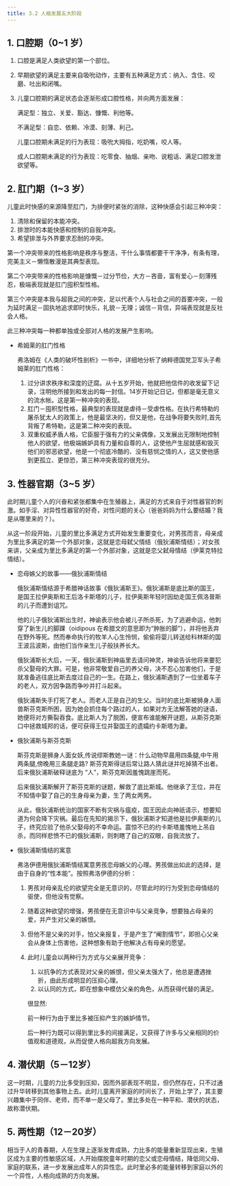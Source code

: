 ```yaml
---
title: 3.2 人格发展五大阶段
---
```


## 1. 口腔期（0~1 岁）

1. 口腔是满足人类欲望的第一个部位。 

2. 早期欲望的满足主要来自吸吮动作，主要有五种满足方式：纳入、含住、咬磨、吐出和闭嘴。 

3. 儿童口腔期的满足状态会逐渐形成口腔性格，并向两方面发展：

   满足型：独立、关爱、豁达、慷慨、利他等。  

   不满足型：自恋、依赖、冷漠、刻薄、利己。 

   儿童口腔期未满足的行为表现：吸吮大拇指，吃奶嘴，咬人等。 

   成人口腔期未满足的行为表现：吃零食、抽烟、亲吻、说粗话、满足口腔发泄欲望等。 

## 2. 肛门期（1~3 岁）

儿童此时快感的来源降至肛门，为排便时紧张的消除，这种快感会引起三种冲突： 

1. 清除和保留的本能冲突。 
2. 排泄时的本能快感和控制的自我冲突。 
3. 希望排泄与外界要求忍耐的冲突。 

第一个冲突带来的性格影响是秩序与整洁，干什么事情都要干干净净，有条有理，完美主义－懒惰散漫是其典型表现。 

第二个冲突带来的性格影响是慷慨－过分节俭，大方－吝啬，富有爱心－刻薄残忍，极端表现就是肛门囤积型性格。 

第三个冲突是本我与超我之间的冲突，足以代表个人与社会之间的首要冲突，一般为延时满足－固执地追求即时快乐，礼貌－无理；诚信－背信，异端表现就是反社会人格。 

此三种冲突每一种都单独或全部对人格的发展产生影响。

- 希姆莱的肛门性格

  弗洛姆在《人类的破坏性剖析》一书中，详细地分析了纳粹德国党卫军头子希姆莱的肛门性格：

  1. 过分讲求秩序和深度的迂腐。从十五岁开始，他就把他信件的收发留下记录，注明他所接到和发出的每一封信。14岁开始记日记，但都是毫无意义的流水帐。这是第一种冲突的表现。 
  2. 肛门－囤积型性格，最典型的表现就是虐待－受虐性格。在执行希特勒的屠杀犹太人的政策上，他是最坚决的，但又是他，在战争将要失败时,首先背叛了希特勒，这是第二种冲突的表现。 
  3. 双重权威矛盾人格，它臣服于强有力的父亲偶像，又发展出无限制地控制他人的欲望，他极端嫉妒具有力量和自尊的人，这使他产生屈就感和毁灭他们的邪恶欲望，他是一个彻底冷酷的、没有慈悯之情的人，这又使他感到更孤立、更惊恐，第三种冲突表现的很充分。 

## 3. 性器官期（3~5 岁）

此时期儿童个人的兴奋和紧张都集中在生殖器上，满足的方式来自于对性器官的刺激。如手淫、对异性性器官的好奇，对性问题的关心（爸爸妈妈为什么要结婚？我是从哪里来的？）。

从这一阶段开始，儿童的里比多满足方式开始发生重要变化，对男孩而言，母亲成为里比多满足的第一个外部对象，这就是恋母弑父情结（俄狄浦斯情结）；对女孩来讲，父亲成为里比多满足的第一个外部对象，这就是恋父弑母情结（伊莱克特拉情结）。 

- 恋母嫉父的故事——俄狄浦斯情结 

  俄狄浦斯情结源于希腊神话故事《俄狄浦斯王》。俄狄浦斯是底比斯的国王，是国王拉伊奥斯和王后洛卡斯塔的儿子，拉伊奥斯年轻时因劫走国王佩洛普斯的儿子而遭到诅咒。 

  他的儿子俄狄浦斯出生时，神谕表示他会被儿子所杀死，为了逃避命运，他刺穿了新生儿的脚踝（oidipous  在希腊文的意思即为“肿胀的脚”），并将他丢弃在野外等死。然而奉命执行的牧羊人心生怜悯，偷偷将婴儿转送给科林斯的国王波吕波斯，由他们当作亲生儿子般扶养长大。 

  俄狄浦斯长大后，一天，俄狄浦斯到神庙里去请问神灵，神谕告诉他将来要犯杀父娶母的大罪。可是，他非常敬爱自己的养父母，决不忍心加害他们，于是就准备逃往底比斯去度过自己的一生。在路上，俄狄浦斯遇到了一位坐着车子的老人，双方因争路而争吵并打斗起来。 

  俄狄浦斯失手打死了老人。而老人正是自己的生父。当时的底比斯被狮身人面兽斯芬克斯所困，因为她会抓住每个路过的人，如果对方无法解答她的谜语，她便将对方撕裂吞食。底比斯人为了脱困，便宣布谁能解开谜题，从斯芬克斯口中拯救城邦的话，便可获得王位并娶国王的遗孀约卡斯塔为妻。 

- 俄狄浦斯与斯芬克斯 

  斯芬克斯是狮身人面女妖,传说缪斯教她一谜：什么动物早晨用四条腿,中午用两条腿,傍晚用三条腿走路?  斯芬克斯得谜后常让路人猜此谜并吃掉猜不出者。后来俄狄浦斯破释谜底为 “人”，斯芬克斯因羞愧跳崖而死。 

  后来俄狄浦斯解开了斯芬克斯的谜题，解救了底比斯城。他继承了王位，并在不知情中娶了自己的生身母亲为妻，生了两女两男。  

  从此，俄狄浦斯统治的国家不断有灾祸与瘟疫，国王因此向神祇请示，想要知道为何会降下灾祸。最后在先知的揭示下，俄狄浦斯才知道他是拉伊奥斯的儿子，终究应验了他杀父娶母的不幸命运。震惊不已的约卡斯塔羞愧地上吊自杀，而同样悲愤不已的俄狄浦斯，则刺瞎了自己的双眼，自我流放了。 

- 俄狄浦斯情结的寓意 

  弗洛伊德用俄狄浦斯情结寓意男孩恋母嫉父的心理。男孩做出如此的选择，是由于自身的“性本能”。按照弗洛伊德的分析： 

  1. 男孩对母亲乱伦的欲望完全是无意识的，尽管此时的行为受到恋母情结的驱使，但他没有觉察。 

  2. 随着这种欲望的增强，男孩便在无意识中与父亲竞争，想要独占母亲的爱，并产生对父亲的嫉恨。 

  3. 但他不是父亲的对手，怕父亲报复，于是产生了“阉割情节”，即担心父亲会从身体上伤害他，这种想象有助于他解决占有母亲的愿望。 

  4. 此时儿童会以两种行为方式与父亲展开竞争： 

     1. 以抗争的方式表现对父亲的嫉恨，但父亲太强大了，他总是遭遇挫折，由此形成明显的压抑心理。 
     2. 以认同的方式，即在想象中模仿父亲的角色，从而获得代替的满足。

     很显然: 

     前一种行为由于里比多被压抑产生的嫉妒情节。 

     后一种行为既可以得到里比多的间接满足，又获得了许多与父亲相同的价值观和道德观，从而促使人格向超我方向发展。 

## 4.  潜伏期（5－12岁） 

这一时期，儿童的力比多受到压抑，因而外部表现不明显，但仍然存在，只不过通过升华转移到其他事物上去。此时儿童离开家庭的时间长了，开始上学了，其主要兴趣集中于同伴、老师，而不单一是父母了。里比多处在一种平和、潜伏的状态，故称潜伏期。 

## 5.  两性期（12－20岁） 

相当于人的青春期，人在生理上逐渐发育成熟，力比多的能量重新显现出来，生殖区成为主要的性敏感区域，人开始摆脱童年时期的恋父或恋母情结，降低同父母、家庭的联系，进一步发展出成年人的异性恋。此时里必多的能量转移到家庭以外的一个异性，人格向成熟的方向发展。
